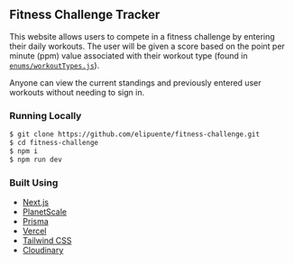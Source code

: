 ## Fitness Challenge Tracker

This website allows users to compete in a fitness challenge by entering their daily workouts. The user will be given a score based on the point per minute (ppm) value associated with their workout type (found in [`enums/workoutTypes.js`](https://github.com/elipuente/fitness-challenge/blob/main/enums/workoutTypes.js)).

Anyone can view the current standings and previously entered user workouts without needing to sign in.

### Running Locally

```bash
$ git clone https://github.com/elipuente/fitness-challenge.git
$ cd fitness-challenge
$ npm i
$ npm run dev
```

### Built Using

- [Next.js](https://nextjs.org/)
- [PlanetScale](https://planetscale.com)
- [Prisma](https://prisma.io/)
- [Vercel](https://vercel.com)
- [Tailwind CSS](https://tailwindcss.com/)
- [Cloudinary](https://cloudinary.com/)

